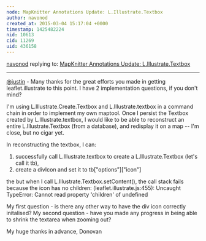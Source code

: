 ```yaml
---
node: MapKnitter Annotations Update: L.Illustrate.Textbox
author: navonod
created_at: 2015-03-04 15:17:04 +0000
timestamp: 1425482224
nid: 10613
cid: 11269
uid: 436158
---
```




[navonod](../profile/navonod) replying to: [MapKnitter Annotations Update: L.Illustrate.Textbox](../notes/justinmanley/06-25-2014/mapknitter-annotations-update-l-illustrate-textbox)

----
[@justin](/profile/justin) - Many thanks for the great efforts you made in getting leaflet.illustrate to this point. I have 2 implementation questions, if you don't mind?

I'm using L.Illustrate.Create.Textbox and L.Illustrate.textbox in a command chain in order to implement my own maptool. Once I persist the Textbox created by L.Illustrate.textbox, I would like to be able to reconstruct an entire L.Illustrate.Textbox (from a database), and redisplay it on a map -- I'm close, but no cigar yet.

In reconstructing the textbox, I can:
   1) successfully call L.Illustrate.textbox to create a L.Illustrate.Textbox (let's call it tb), 
   2) create a divIcon and set it to tb["options"]["icon"]

the but when I call L.Illustrate.Textbox.setContent(), the call stack fails because the icon has no children:
    (leaflet.illustrate.js:455): Uncaught TypeError: Cannot read property 'children' of undefined

My first question - is there any other way to have the div icon correctly initalised?
My second question - have you made any progress in being able to shrink the textarea when zooming out?

My huge thanks in advance,
Donovan

